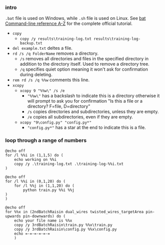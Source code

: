 ### intro
`.bat` file is used on Windows, while `.sh` file is used on Linux. See [bat Command-line reference A-Z](https://docs.microsoft.com/en-us/previous-versions/windows/it-pro/windows-xp/bb490890(v=technet.10)) for the complete official tutorial.

+ `copy`
  + `copy /y results\training-log.txt results\training-log-backup.txt`
+ `del example.txt` deltes a file.
+ `rd /s /q FolderName` removes a directory.
  + `/s` removes all directories and files in the specified directory in addition to the directory itself. Used to remove a directory tree.
  + `/q` specifies quiet option meaning it won't ask for confirmation during deleting.
+ `rem rd /s /q %%w` comments this line.
+ `xcopy`
  + `xcopy 9 "%%w\" /s /e`
    + `"%%w\"` has a backslash to indicate this is a directory otherwise it will prompt to ask you for confirmation "Is this a file or a directory? F=file, D=directory"
    + `/s` copies directories and subdirectories, unless they are empty.
    + `/e` copies all subdirectories, even if they are empty.
  + `xcopy "9\config.py" "config.py*"`
    + `"config.py*"` has a star at the end to indicate this is a file.
### loop through a range of numbers
```
@echo off
for /l %%i in (1,1,5) do (
    echo working on %%i
    copy /y .\training-log.txt .\training-log-%%i.txt
)
```

```
@echo off
for /l %%i in (0,1,20) do (
    for /l %%j in (1,1,20) do (
        python train.py %%i %%j
)
)
```

```
@echo off
for %%x in (2ndBatchRaisin dual_wires twisted_wires_targetArea pin-upwards pin-downwards) do (
    echo your file name is %%x
    copy /y 3rdBatchRaisin\train.py %%x\train.py
    copy /y 3rdBatchRaisin\config.py %%x\config.py
    echo =-=-=-=-=-=
    )
```
